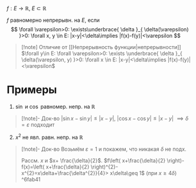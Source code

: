 $f: E\to \mathbb{R},\ E\subset \mathbb{R}$

$f$ равномерно непрерывн. на $E$, если
$$
\forall \varepsilon>0: \exists\underbrace{ \delta }_{ \delta(\varepsilon) }>0: \forall x, y \in E: |x-y|<\delta\implies |f(x)-f(y)|<\varepsilon
$$
>[!note] Отличие от [[Непрерывность функции|непрерывности]]
>$\forall y\in E: \forall \varepsilon>0: \exists \underbrace{ \delta }_{ \delta(\varepsilon, y) }>0: \forall x \in E: |x-y|<\delta\implies |f(x)-f(y)|<\varepsilon$
# Примеры

1. $\sin$ и $\cos$ равномер. непр. на $\mathbb{R}$
>[!note]- Док-во
>$|\sin x-\sin y|\leq |x-y|$, $|\cos x-\cos y|\leq |x-y|$ $\implies \delta=\varepsilon$ подходит
2. $x^{2}$ не явл. равн. непр. на $\mathbb{R}$
>[!note]- Док-во
> Возьмём $\varepsilon=1$ и покажем, что никакая $\delta$ не подх. 
> 
> Рассм. $x$ и $x+ \frac{\delta}{2}$. $f\left( x+\frac{\delta}{2} \right)-f(x)=\left( x+\frac{\delta}{2} \right)^{2}-x^{2}=x\delta+\frac{\delta^{2}}{4}> x\delta\geq 1$ (при $x\geq 4\delta$) ^6fab41
